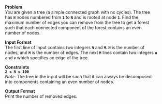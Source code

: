 
**Problem**<br>
You are given a tree (a simple connected graph with no cycles). The tree has 
**```N```** nodes numbered from **```1```** to **```N```** and is rooted at node **```1```**.
Find the maximum number of edges you can remove from the tree to get a 
forest such that each connected component of the forest contains an even number of nodes.<br>

**Input Format**<br>
The first line of input contains two integers **```N```** and **```M```**. **```N```** is the number of nodes, and **```M```** is the number of
edges. 
The next **```M```** lines contain two integers **```u```** and **```v```** which specifies an edge of the tree.

**Constraints**<br>
**```2 ≤ N ≤ 100```**<br>
*Note*:
 The tree in the input will be such that it can always be decomposed into components containing an even number of nodes.
 
**Output Format**<br>
Print the number of removed edges.

